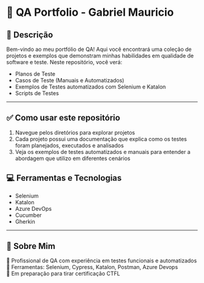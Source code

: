 # 🧪 QA Portfolio - Gabriel Mauricio

## 📌 Descrição  
Bem-vindo ao meu portfólio de QA! Aqui você encontrará uma coleção de projetos e exemplos que demonstram minhas habilidades em qualidade de software e teste. Neste repositório, você verá:

- Planos de Teste
- Casos de Teste (Manuais e Automatizados)
- Exemplos de Testes automatizados com Selenium e Katalon
- Scripts de Testes

---

## ✅ Como usar este repositório

  1. Navegue pelos diretórios para explorar projetos
  2. Cada projeto possui uma documentação que explica como os testes foram planejados, executados e analisados
  3. Veja os exemplos de testes automatizados e manuais para entender a abordagem que utilizo em diferentes cenários

## 💻 Ferramentas e Tecnologias 

  - Selenium
  - Katalon
  - Azure DevOps
  - Cucumber
  - Gherkin

---

## 📌 Sobre Mim  
💼 Profissional de QA com experiência em testes funcionais e automatizados  
🔧 Ferramentas: Selenium, Cypress, Katalon, Postman, Azure Devops  
📝 Em preparação para tirar certificação CTFL




